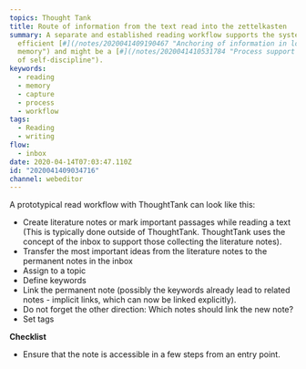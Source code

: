 ```yaml
---
topics: Thought Tank
title: Route of information from the text read into the zettelkasten
summary: A separate and established reading workflow supports the systematic and
  efficient [#](/notes/2020041409190467 "Anchoring of information in long-term
  memory") and might be a [#](/notes/2020041410531784 "Process support in place
  of self-discipline").
keywords:
  - reading
  - memory
  - capture
  - process
  - workflow
tags:
  - Reading
  - writing
flow:
  - inbox
date: 2020-04-14T07:03:47.110Z
id: "2020041409034716"
channel: webeditor
---
```

A prototypical read workflow with ThoughtTank can look like this:

- Create literature notes or mark important passages while reading a text (This is typically done outside of ThoughtTank. ThoughtTank uses the concept of the inbox to support those collecting the literature notes).
- Transfer the most important ideas from the literature notes to the permanent notes in the inbox
- Assign to a topic
- Define keywords
- Link the permanent note (possibly the keywords already lead to related notes - implicit links, which can now be linked explicitly).
- Do not forget the other direction: Which notes should link the new note?
- Set tags

**Checklist**

- Ensure that the note is accessible in a few steps from an entry point.
